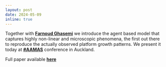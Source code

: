 ```yaml
---
layout: post
date: 2024-05-09
inline: true
---
```


Together with [**Farnoud Ghasemi**](https://www.linkedin.com/in/farnoud-ghasemi-ab9903178/) we introduce the agent based model that captures highly non-linear and microscopic phenomena, the first out there to reproduce the actually observed platform growth patterns. We present it today at [**#AAMAS**](https://www.linkedin.com/feed/hashtag/?keywords=aamas&highlightedUpdateUrns=urn%3Ali%3Aactivity%3A7194107993137762304) conference in Auckland.

Full paper available [**here**](https://www.ifaamas.org/Proceedings/aamas2024/pdfs/p679.pdf)
